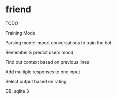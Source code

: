 # friend
TODO

Training Mode

Parsing mode: import conversations to train the bot

Remember & predict users mood

Find out context based on previous lines

Add multiple responses to one input

Select output based on rating

DB: sqlite 3
